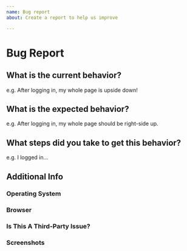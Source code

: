 ```yaml
---
name: Bug report
about: Create a report to help us improve

---
```


# Bug Report
## What is the current behavior?
e.g. After logging in, my whole page is upside down!

## What is the expected behavior?
e.g. After logging in, my whole page should be right-side up.

## What steps did you take to get this behavior?
e.g. I logged in...

## Additional Info
### Operating System

### Browser

### Is This A Third-Party Issue?
<!-- If so, please link corresponding issues. -->

### Screenshots
<!-- Optional -->

